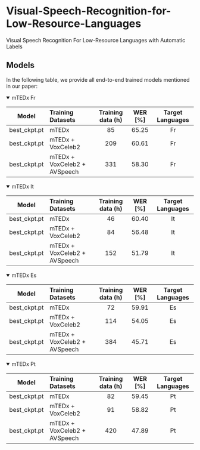 # Visual-Speech-Recognition-for-Low-Resource-Languages
Visual Speech Recognition For Low-Resource Languages with Automatic Labels


## Models

In the following table, we provide all end-to-end trained models mentioned in our paper:


<details open>

<summary>mTEDx Fr</summary>

| Model         | Training Datasets  | Training data (h)  |  WER [%]   |    Target Languages     |
|--------------|:----------|:------------------:|:----------:|:------------------------:|
| best_ckpt.pt |       mTEDx        |        85           |    65.25    | Fr  |
| best_ckpt.pt |        mTEDx + VoxCeleb2            |        209          |    60.61    | Fr  |
| best_ckpt.pt |        mTEDx + VoxCeleb2 + AVSpeech       |        331         |    58.30    | Fr  |



<details open>

<summary>mTEDx It</summary>

| Model         | Training Datasets  | Training data (h)  |  WER [%]   |    Target Languages     |
|--------------|:----------|:------------------:|:----------:|:------------------------:|
| best_ckpt.pt |       mTEDx        |        46           |    60.40    | It  |
| best_ckpt.pt |        mTEDx + VoxCeleb2            |        84          |    56.48    | It  |
| best_ckpt.pt |        mTEDx + VoxCeleb2 + AVSpeech       |        152         |    51.79    | It  |

<details open>

<summary>mTEDx Es</summary>

| Model         | Training Datasets  | Training data (h)  |  WER [%]   |    Target Languages     |
|--------------|:----------|:------------------:|:----------:|:------------------------:|
| best_ckpt.pt |       mTEDx        |        72           |    59.91    | Es  |
| best_ckpt.pt |        mTEDx + VoxCeleb2            |        114          |    54.05    | Es  |
| best_ckpt.pt |        mTEDx + VoxCeleb2 + AVSpeech       |        384         |    45.71    | Es  |



<details open>

<summary>mTEDx Pt</summary>

| Model         | Training Datasets  | Training data (h)  |  WER [%]   |    Target Languages     |
|--------------|:----------|:------------------:|:----------:|:------------------------:|
| best_ckpt.pt |       mTEDx        |        82           |    59.45    | Pt  |
| best_ckpt.pt |        mTEDx + VoxCeleb2            |        91          |    58.82    | Pt  |
| best_ckpt.pt |        mTEDx + VoxCeleb2 + AVSpeech       |        420         |    47.89    | Pt  |
